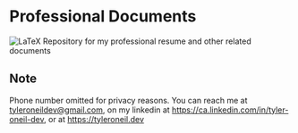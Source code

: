 # Professional Documents
![LaTeX](https://img.shields.io/badge/Made%20with-LaTeX-1f425f.svg)
Repository for my professional resume and other related documents

## Note
Phone number omitted for privacy reasons. You can reach me at tyleroneildev@gmail.com, on my linkedin at https://ca.linkedin.com/in/tyler-oneil-dev, or at https://tyleroneil.dev
